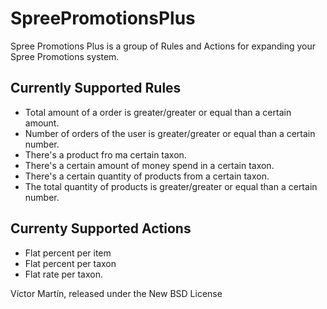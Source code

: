 SpreePromotionsPlus
===================

Spree Promotions Plus is a group of Rules and Actions for expanding your Spree Promotions system.


Currently Supported Rules
-------------------------

- Total amount of a order is greater/greater or equal than a certain amount.
- Number of orders of the user is greater/greater or equal than a certain number.
- There's a product fro ma certain taxon.
- There's a certain amount of money spend in a certain taxon.
- There's a certain quantity of products from a certain taxon.
- The total quantity of products is greater/greater or equal than a certain number.

Currenty Supported Actions
--------------------------

- Flat percent per item
- Flat percent per taxon
- Flat rate per taxon.



Víctor Martín, released under the New BSD License
